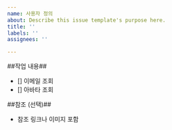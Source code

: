 ```yaml
---
name: 사용자 정의
about: Describe this issue template's purpose here.
title: ''
labels: ''
assignees: ''

---
```


##작업 내용##
- [] 이메일 조회
- [] 아바타 조회

##참조 (선택)##
- 참조 링크나 이미지 포함
